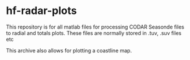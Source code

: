 # hf-radar-plots
This repository is for all matlab files for processing CODAR Seasonde files to radial and totals plots.
These files are normally stored in .tuv, .suv files etc 

This archive also allows for plotting a coastline map.
